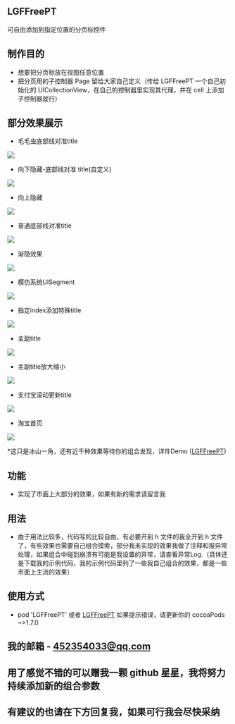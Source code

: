 ## LGFFreePT
可自由添加到指定位置的分页标控件

## 制作目的
* 想要把分页标放在视图任意位置
* 把分页用的子控制器 Page 留给大家自己定义（传给 LGFFreePT 一个自己初始化的 UICollectionView，在自己的控制器里实现其代理，并在 cell 上添加子控制器就行）

## 部分效果展示
* 毛毛虫底部线对准title

![](https://upload-images.jianshu.io/upload_images/2857609-1db8aa8c93410d10.gif?imageMogr2/auto-orient/strip)

* 向下隐藏-底部线对准 title(自定义)

![](https://upload-images.jianshu.io/upload_images/2857609-46c396c7d99abab0.gif?imageMogr2/auto-orient/strip)

* 向上隐藏

![](https://upload-images.jianshu.io/upload_images/2857609-65ebbe94bedea5be.gif?imageMogr2/auto-orient/strip)

* 普通底部线对准title

![](https://upload-images.jianshu.io/upload_images/2857609-adb88914f96167a5.gif?imageMogr2/auto-orient/strip)

* 渐隐效果

![](https://upload-images.jianshu.io/upload_images/2857609-04c51bb9779ea427.gif?imageMogr2/auto-orient/strip)

* 模仿系统UISegment

![](https://upload-images.jianshu.io/upload_images/2857609-60cc01dde1dfdf12.gif?imageMogr2/auto-orient/strip)

* 指定index添加特殊title

![](https://upload-images.jianshu.io/upload_images/2857609-399c4ece9794bc2e.gif?imageMogr2/auto-orient/strip)

* 主副title

![](https://upload-images.jianshu.io/upload_images/2857609-ede5b8402fa3aaca.gif?imageMogr2/auto-orient/strip)

* 主副title放大缩小

![](https://upload-images.jianshu.io/upload_images/2857609-a46a248a8044238b.gif?imageMogr2/auto-orient/strip)

* 支付宝滚动更新title

![](https://upload-images.jianshu.io/upload_images/2857609-aa7f7cc85184b13e.gif?imageMogr2/auto-orient/strip)

* 淘宝首页

![](https://upload-images.jianshu.io/upload_images/2857609-ceac897a859ed839.gif?imageMogr2/auto-orient/strip)


*这只是冰山一角，还有近千种效果等待你的组合发现，详件Demo ([LGFFreePT](https://github.com/aiononhiii/LGFFreePT))

## 功能
* 实现了市面上大部分的效果，如果有新的需求请留言我

## 用法
* 由于用法比较多，代码写的比较自由，有必要开到 h 文件的我全开到 h 文件了，有些效果也需要自己组合摸索，部分我未实现的效果我做了注释和报异常处理，如果组合中碰到崩溃有可能是我设置的异常，请查看异常Log.（具体还是下载我的示例代码，我的示例代码里列了一些我自己组合的效果，都是一些市面上主流的效果）

## 使用方式
* pod 'LGFFreePT' 或者  [LGFFreePT](https://github.com/aiononhiii/LGFFreePT)
如果提示错误，请更新你的 cocoaPods ~>1.7.0

## 我的邮箱 - 452354033@qq.com

## 用了感觉不错的可以赠我一颗 github 星星，我将努力持续添加新的组合参数
## 有建议的也请在下方回复我，如果可行我会尽快采纳

